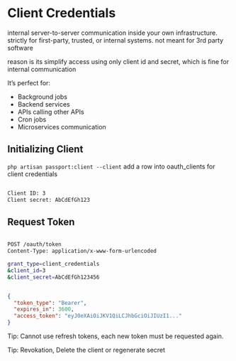 # Client Credentials

internal server-to-server communication inside your own infrastructure. strictly for first-party, trusted, or internal systems. not meant for 3rd party software

reason is its simplify access using only client id and secret, which is fine for internal communication

It’s perfect for:
- Background jobs
- Backend services
- APIs calling other APIs
- Cron jobs
- Microservices communication


## Initializing Client

`php artisan passport:client --client` add a row into oauth_clients for client credentials

```bash

Client ID: 3
Client secret: AbCdEfGh123

```

## Request Token

```bash

POST /oauth/token
Content-Type: application/x-www-form-urlencoded

grant_type=client_credentials
&client_id=3
&client_secret=AbCdEfGh123456

```

```json

{
  "token_type": "Bearer",
  "expires_in": 3600,
  "access_token": "eyJ0eXAiOiJKV1QiLCJhbGciOiJIUzI1..."
}

```

Tip: Cannot use refresh tokens, each new token must be requested again.

Tip: Revokation, Delete the client or regenerate secret